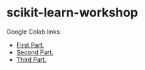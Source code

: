 # scikit-learn-workshop

Google Colab links:
* [First Part.](https://colab.research.google.com/github/efren-cc/scikit-learn-workshop/blob/main/main.ipynb)
* [Second Part.](https://colab.research.google.com/github/efren-cc/scikit-learn-workshop/blob/main/main-2.ipynb)
* [Third Part.](https://colab.research.google.com/github/efren-cc/scikit-learn-workshop/blob/main/main-3.ipynb)
 
